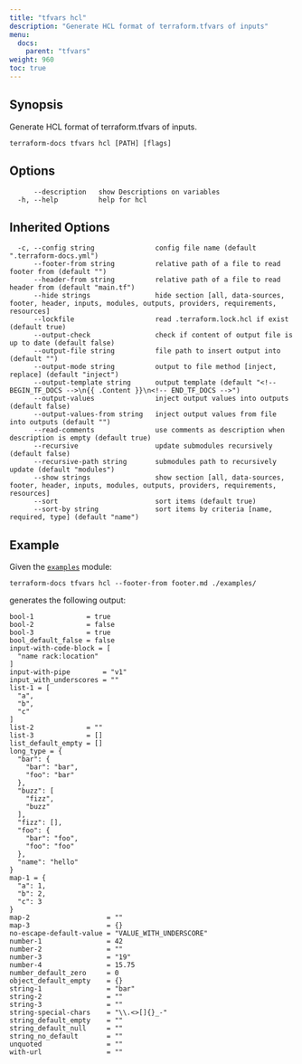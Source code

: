 ```yaml
---
title: "tfvars hcl"
description: "Generate HCL format of terraform.tfvars of inputs"
menu:
  docs:
    parent: "tfvars"
weight: 960
toc: true
---
```


## Synopsis

Generate HCL format of terraform.tfvars of inputs.

```console
terraform-docs tfvars hcl [PATH] [flags]
```

## Options

```console
      --description   show Descriptions on variables
  -h, --help          help for hcl
```

## Inherited Options

```console
  -c, --config string               config file name (default ".terraform-docs.yml")
      --footer-from string          relative path of a file to read footer from (default "")
      --header-from string          relative path of a file to read header from (default "main.tf")
      --hide strings                hide section [all, data-sources, footer, header, inputs, modules, outputs, providers, requirements, resources]
      --lockfile                    read .terraform.lock.hcl if exist (default true)
      --output-check                check if content of output file is up to date (default false)
      --output-file string          file path to insert output into (default "")
      --output-mode string          output to file method [inject, replace] (default "inject")
      --output-template string      output template (default "<!-- BEGIN_TF_DOCS -->\n{{ .Content }}\n<!-- END_TF_DOCS -->")
      --output-values               inject output values into outputs (default false)
      --output-values-from string   inject output values from file into outputs (default "")
      --read-comments               use comments as description when description is empty (default true)
      --recursive                   update submodules recursively (default false)
      --recursive-path string       submodules path to recursively update (default "modules")
      --show strings                show section [all, data-sources, footer, header, inputs, modules, outputs, providers, requirements, resources]
      --sort                        sort items (default true)
      --sort-by string              sort items by criteria [name, required, type] (default "name")
```

## Example

Given the [`examples`][examples] module:

```shell
terraform-docs tfvars hcl --footer-from footer.md ./examples/
```

generates the following output:

    bool-1             = true
    bool-2             = false
    bool-3             = true
    bool_default_false = false
    input-with-code-block = [
      "name rack:location"
    ]
    input-with-pipe        = "v1"
    input_with_underscores = ""
    list-1 = [
      "a",
      "b",
      "c"
    ]
    list-2             = ""
    list-3             = []
    list_default_empty = []
    long_type = {
      "bar": {
        "bar": "bar",
        "foo": "bar"
      },
      "buzz": [
        "fizz",
        "buzz"
      ],
      "fizz": [],
      "foo": {
        "bar": "foo",
        "foo": "foo"
      },
      "name": "hello"
    }
    map-1 = {
      "a": 1,
      "b": 2,
      "c": 3
    }
    map-2                   = ""
    map-3                   = {}
    no-escape-default-value = "VALUE_WITH_UNDERSCORE"
    number-1                = 42
    number-2                = ""
    number-3                = "19"
    number-4                = 15.75
    number_default_zero     = 0
    object_default_empty    = {}
    string-1                = "bar"
    string-2                = ""
    string-3                = ""
    string-special-chars    = "\\.<>[]{}_-"
    string_default_empty    = ""
    string_default_null     = ""
    string_no_default       = ""
    unquoted                = ""
    with-url                = ""

[examples]: https://github.com/terraform-docs/terraform-docs/tree/master/examples
